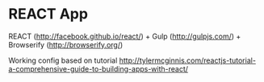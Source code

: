 # REACT App

REACT (http://facebook.github.io/react/) + Gulp (http://gulpjs.com/) + Browserify (http://browserify.org/)

Working config based on tutorial http://tylermcginnis.com/reactjs-tutorial-a-comprehensive-guide-to-building-apps-with-react/ 